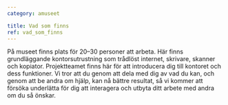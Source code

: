 ```yaml
---
category: amuseet

title: Vad som finns
ref: vad_som_finns
---
```


På museet finns plats för 20–30 personer att arbeta. Här finns grundläggande kontorsutrustning som trådlöst internet, skrivare, skanner och kopiator. Projektteamet finns här för att introducera dig till kontoret och dess funktioner. Vi tror att du genom att dela med dig av vad du kan, och genom att be andra om hjälp, kan nå bättre resultat, så vi kommer att försöka underlätta för dig att interagera och utbyta ditt arbete med andra om du så önskar.